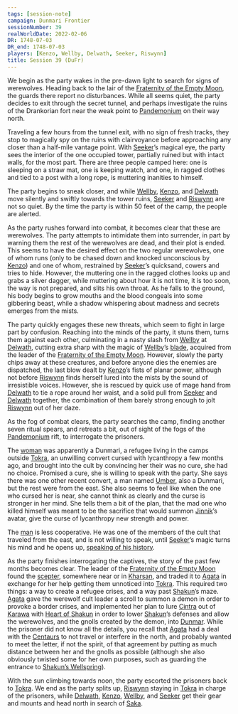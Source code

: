 ```yaml
---
tags: [session-note]
campaign: Dunmari Frontier
sessionNumber: 39
realWorldDate: 2022-02-06
DR: 1748-07-03
DR_end: 1748-07-03
players: [Kenzo, Wellby, Delwath, Seeker, Riswynn]
title: Session 39 (DuFr)
---
```


We begin as the party wakes in the pre-dawn light to search for signs of werewolves. Heading back to the lair of the [Fraternity of the Empty Moon](<../../../groups/fraternity-of-the-empty-moon.md>), the guards there report no disturbances. While all seems quiet, the party decides to exit through the secret tunnel, and perhaps investigate the ruins of the Drankorian fort near the weak point to [Pandemonium](<../../../cosmology/multiverse/spiritual-realms/primal-realms/pandemonium.md>) on their way north. 

Traveling a few hours from the tunnel exit, with no sign of fresh tracks, they stop to magically spy on the ruins with clairvoyance before approaching any closer than a half-mile vantage point. With [Seeker](<../../../people/pcs/dunmar-fellowship/seeker.md>)’s magical eye, the party sees the interior of the one occupied tower, partially ruined but with intact walls, for the most part. There are three people camped here: one is sleeping on a straw mat, one is keeping watch, and one, in ragged clothes and tied to a post with a long rope, is muttering inanities to himself. 

The party begins to sneak closer, and while [Wellby](<../../../people/pcs/dunmar-fellowship/wellby.md>), [Kenzo](<../../../people/pcs/dunmar-fellowship/kenzo.md>), and [Delwath](<../../../people/pcs/dunmar-fellowship/delwath.md>) move silently and swiftly towards the tower ruins, [Seeker](<../../../people/pcs/dunmar-fellowship/seeker.md>) and [Riswynn](<../../../people/pcs/dunmar-fellowship/riswynn.md>) are not so quiet. By the time the party is within 50 feet of the camp, the people are alerted. 

As the party rushes forward into combat, it becomes clear that these are werewolves. The party attempts to intimidate them into surrender, in part by warning them the rest of the werewolves are dead, and their plot is ended. This seems to have the desired effect on the two regular werewolves, one of whom runs (only to be chased down and knocked unconscious by [Kenzo](<../../../people/pcs/dunmar-fellowship/kenzo.md>)) and one of whom, restrained by [Seeker](<../../../people/pcs/dunmar-fellowship/seeker.md>)’s quicksand, cowers and tries to hide. However, the muttering one in the ragged clothes looks up and grabs a silver dagger, while muttering about how it is not time, it is too soon, the way is not prepared, and slits his own throat. As he falls to the ground, his body begins to grow mouths and the blood congeals into some gibbering beast, while a shadow whispering about madness and secrets emerges from the mists. 

The party quickly engages these new threats, which seem to fight in large part by confusion. Reaching into the minds of the party, it stuns them, turns them against each other, culminating in a nasty slash from [Wellby](<../../../people/pcs/dunmar-fellowship/wellby.md>) at [Delwath](<../../../people/pcs/dunmar-fellowship/delwath.md>), cutting extra sharp with the magic of [Wellby](<../../../people/pcs/dunmar-fellowship/wellby.md>)’s [blade](<../treasure/treasure-from-tokra/vicious-shortsword.md>), acquired from the leader of the [Fraternity of the Empty Moon](<../../../groups/fraternity-of-the-empty-moon.md>). However, slowly the party chips away at these creatures, and before anyone dies the enemies are dispatched, the last blow dealt by [Kenzo](<../../../people/pcs/dunmar-fellowship/kenzo.md>)’s fists of planar power, although not before [Riswynn](<../../../people/pcs/dunmar-fellowship/riswynn.md>) finds herself lured into the mists by the sound of irresistible voices. However, she is rescued by quick use of mage hand from [Delwath](<../../../people/pcs/dunmar-fellowship/delwath.md>) to tie a rope around her waist, and a solid pull from [Seeker](<../../../people/pcs/dunmar-fellowship/seeker.md>) and [Delwath](<../../../people/pcs/dunmar-fellowship/delwath.md>) together, the combination of them barely strong enough to jolt [Riswynn](<../../../people/pcs/dunmar-fellowship/riswynn.md>) out of her daze. 

As the fog of combat clears, the party searches the camp, finding another seven ritual spears, and retreats a bit, out of sight of the fogs of the [Pandemonium](<../../../cosmology/multiverse/spiritual-realms/primal-realms/pandemonium.md>) rift, to interrogate the prisoners. 

The [woman](<../../../people/dunmari/dunmari-werewolf-woman.md>) was apparently a Dunmari, a refugee living in the camps outside [Tokra](<../../../gazetteer/greater-dunmar/realms/dunmar/central-dunmar/tokra/tokra.md>), an unwilling convert cursed with lycanthropy a few months ago, and brought into the cult by convincing her their was no cure, she had no choice. Promised a cure, she is willing to speak with the party. She says there was one other recent convert, a man named [Umber](<../../../people/dunmari/umber.md>), also a Dunmari, but the rest were from the east. She also seems to feel like when the one who cursed her is near, she cannot think as clearly and the curse is stronger in her mind. She tells them a bit of the plan, that the mad one who killed himself was meant to be the sacrifice that would summon [Jinnik](<../../../cosmology/gods/high-gods/jinnik.md>)’s avatar, give the curse of lycanthropy new strength and power. 

The [man](<../../../people/other-nonhumans/werewolf-prisoner.md>) is less cooperative. He was one of the members of the cult that traveled from the east, and is not willing to speak, until [Seeker](<../../../people/pcs/dunmar-fellowship/seeker.md>)’s magic turns his mind and he opens up, [speaking of his history](<../tales-and-stories/the-werewolf-prisoner-s-tale.md>).

As the party finishes interrogating the captives, the story of the past few months becomes clear. The leader of the [Fraternity of the Empty Moon](<../../../groups/fraternity-of-the-empty-moon.md>) found the [scepter](<../../../things/artifacts-of-power/scepter-of-command.md>), somewhere near or in [Kharsan](<../../../gazetteer/greater-dunmar/dunmari-basin/kharsan.md>), and traded it to [Agata](<../../../people/fey/agata.md>) in exchange for her help getting them unnoticed into [Tokra](<../../../gazetteer/greater-dunmar/realms/dunmar/central-dunmar/tokra/tokra.md>). This required two things: a way to create a refugee crises, and a way past [Shakun](<../../../cosmology/gods/incorporeal-gods/dunmari/shakun.md>)’s maze. [Agata](<../../../people/fey/agata.md>) gave the werewolf cult leader a scroll to summon a demon in order to provoke a border crises, and implemented her plan to lure [Cintra](<../../../people/dunmari/cintra.md>) out of [Karawa](<../../../gazetteer/greater-dunmar/realms/dunmar/eastern-dunmar/karawa.md>) with [Heart of Shakun](<../../../things/artifacts-of-power/heart-of-shakun.md>) in order to lower [Shakun](<../../../cosmology/gods/incorporeal-gods/dunmari/shakun.md>)’s defenses and allow the werewolves, and the gnolls created by the demon, into [Dunmar](<../../../gazetteer/greater-dunmar/realms/dunmar/dunmar.md>). While the prisoner did not know all the details, you recall that [Agata](<../../../people/fey/agata.md>) had a deal with the [Centaurs](<../../../species/children-of-the-divine/centaurs/centaurs.md>) to not travel or interfere in the north, and probably wanted to meet the letter, if not the spirit, of that agreement by putting as much distance between her and the gnolls as possible (although she also obviously twisted some for her own purposes, such as guarding the entrance to [Shakun’s Wellspring](<../../../gazetteer/greater-dunmar/realms/dunmar/eastern-dunmar/shakuns-wellspring.md>)).

With the sun climbing towards noon, the party escorted the prisoners back to [Tokra](<../../../gazetteer/greater-dunmar/realms/dunmar/central-dunmar/tokra/tokra.md>). We end as the party splits up, [Riswynn](<../../../people/pcs/dunmar-fellowship/riswynn.md>) staying in [Tokra](<../../../gazetteer/greater-dunmar/realms/dunmar/central-dunmar/tokra/tokra.md>) in charge of the prisoners, while [Delwath](<../../../people/pcs/dunmar-fellowship/delwath.md>), [Kenzo](<../../../people/pcs/dunmar-fellowship/kenzo.md>), [Wellby](<../../../people/pcs/dunmar-fellowship/wellby.md>), and [Seeker](<../../../people/pcs/dunmar-fellowship/seeker.md>) get their gear and mounts and head north in search of [Saka](<../../../people/dunmari/saka.md>). 